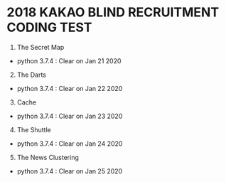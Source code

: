 # 2018 KAKAO BLIND RECRUITMENT CODING TEST

1. The Secret Map
- python 3.7.4 : Clear on Jan 21 2020

2. The Darts
- python 3.7.4 : Clear on Jan 22 2020

3. Cache
- python 3.7.4 : Clear on Jan 23 2020

4. The Shuttle
- python 3.7.4 : Clear on Jan 24 2020

5. The News Clustering
- python 3.7.4 : Clear on Jan 25 2020